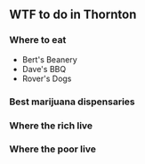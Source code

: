 ## WTF to do in Thornton

### Where to eat

- Bert's Beanery
- Dave's BBQ
- Rover's Dogs

### Best marijuana dispensaries

### Where the rich live

### Where the poor live
